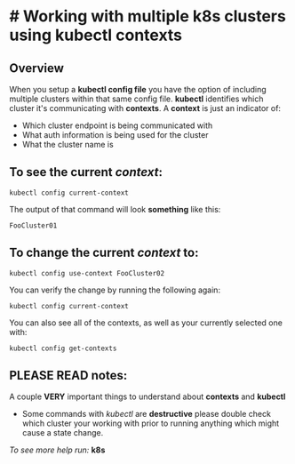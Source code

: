 # # Working with multiple **k8s** clusters using **kubectl contexts**

## Overview

When you setup a **kubectl config file** you have the option of including multiple clusters within that same config file. **kubectl** identifies which cluster it's communicating with **contexts**. A **context** is just an indicator of:<br>

- Which cluster endpoint is being communicated with
- What auth information is being used for the cluster
- What the cluster name is

## To see the current _context_:
```
kubectl config current-context
```

The output of that command will look **something** like this:

```
FooCluster01
```

## To change the current _context_ to:
```
kubectl config use-context FooCluster02
```

You can verify the change by running the following again:
```
kubectl config current-context
```

You can also see all of the contexts, as well as your currently selected one with:
```
kubectl config get-contexts
```

## PLEASE READ notes:<br>

A couple **VERY** important things to understand about **contexts** and **kubectl**<br>

- Some commands with _kubectl_ are **destructive** please double check which cluster your working with prior to running anything which might cause a state change.<br>

_To see more help run:_ **k8s**